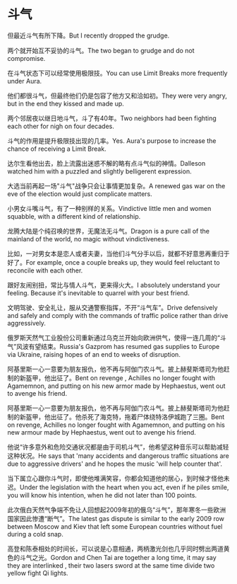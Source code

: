 # 斗气

<p><span class="chinese">但最近斗气有所下降。</span><span class="english">But I recently dropped the grudge.</span></p>

<p><span class="chinese">两个就开始互不妥协的斗气。</span><span class="english">The two began to grudge and do not compromise.</span></p>

<p><span class="chinese">在斗气状态下可以经常使用极限技。</span><span class="english">You can use Limit Breaks more frequently under Aura.</span></p>

<p><span class="chinese">他们都很斗气，但最终他们仍是包容了他方又和洽如初。</span><span class="english">They were very angry, but in the end they kissed and made up.</span></p>

<p><span class="chinese">两个邻居夜以继日地斗气，斗了有40年。</span><span class="english">Two neighbors had been fighting each other for nigh on four decades.</span></p>

<p><span class="chinese">斗气的作用是提升极限技出现的几率。</span><span class="english">Yes. Aura's purpose to increase the chance of receiving a Limit Break.</span></p>

<p><span class="chinese">达尔生看他出去，脸上流露出迷惑不解的略有点斗气似的神情。</span><span class="english">Dalleson watched him with a puzzled and slightly belligerent expression.</span></p>

<p><span class="chinese">大选当前再起一场"斗气"战争只会让事情更加复杂。</span><span class="english">A renewed gas war on the eve of the election would just complicate matters.</span></p>

<p><span class="chinese">小男女斗嘴斗气，有了一种别样的关系。</span><span class="english">Vindictive little men and women squabble, with a different kind of relationship.</span></p>

<p><span class="chinese">龙腾大陆是个纯召唤的世界，无魔法无斗气。</span><span class="english">Dragon is a pure call of the mainland of the world, no magic without vindictiveness.</span></p>

<p><span class="chinese">比如，一对男女本是恋人或者夫妻，当他们斗气分手以后，就都不好意思再重归于好了。</span><span class="english">For example, once a couple breaks up, they would feel reluctant to reconcile with each other.</span></p>

<p><span class="chinese">跟好友闹别扭，常比与情人斗气，更来得火大。</span><span class="english">I absolutely understand your feeling. Because it's inevitable to quarrel with your best friend.</span></p>

<p><span class="chinese">文明驾驶、安全礼让，服从交通警察指挥，不开“斗气车”。</span><span class="english">Drive defensively and safely and comply with the commands of traffic police rather than drive aggressively.</span></p>

<p><span class="chinese">俄罗斯天然气工业股份公司重新通过乌克兰开始向欧洲供气，使得一连几周的“斗气”风波有望结束。</span><span class="english">Russia's Gazprom has resumed gas supplies to Europe via Ukraine, raising hopes of an end to weeks of disruption.</span></p>

<p><span class="chinese">阿基里斯一心一意要为朋友报仇，他不再与阿伽门农斗气。披上赫斐斯塔司为他赶制的新盔甲，他出征了。</span><span class="english">Bent on revenge , Achilles no longer fought with Agamemnon, and putting on his new armor made by Hephaestus, went out to avenge his friend.</span></p>

<p><span class="chinese">阿基里斯一心一意要为朋友报仇，他不再与阿伽门农斗气。披上赫斐斯塔司为他赶制的新盔甲，他出征了。他杀死了海克特，拖着尸体绕特洛伊城跑了三圈。</span><span class="english">Bent on revenge, Achilles no longer fought with Agamemnon, and putting on his new armour made by Hephaestus, went out to avenge his friend.</span></p>

<p><span class="chinese">他说“许多意外和危险交通状况都是由于司机斗气”，他希望这种音乐可以帮助减轻这种状况。</span><span class="english">He says that 'many accidents and dangerous traffic situations are due to aggressive drivers' and he hopes the music 'will help counter that'.</span></p>

<p><span class="chinese">当下属立心跟你斗气时，即使他堆满笑容，你都会知道他的居心，到时候才怪他未迟。</span><span class="english">Under the legislation with the heart when you act, even if he piles smile, you will know his intention, when he did not later than 100 points.</span></p>

<p><span class="chinese">此次俄白天然气争端不免让人回想起2009年初的俄乌“斗气”，那年寒冬一些欧洲国家因此惨遭“断气”。</span><span class="english">The latest gas dispute is similar to the early 2009 row between Moscow and Kiev that left some European countries without fuel during a cold snap.</span></p>

<p><span class="chinese">高登和陈泰相处的时间长，可以说是心意相通，两柄激光剑也几乎同时劈出两道黄色的斗气之光。</span><span class="english">Gordon and Chen Tai are together a long time, it may say they are interlinked , their two lasers sword at the same time divide two yellow fight Qi lights.</span></p>

